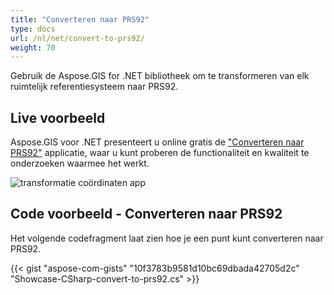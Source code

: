 ```yaml
---
title: "Converteren naar PRS92"
type: docs
url: /nl/net/convert-to-prs92/
weight: 70
---
```


Gebruik de Aspose.GIS for .NET bibliotheek om te transformeren van elk ruimtelijk referentiesysteem naar PRS92.

## **Live voorbeeld**

Aspose.GIS voor .NET presenteert u online gratis de ["Converteren naar PRS92"](https://products.aspose.app/gis/transformation/convert-to-prs92) applicatie, waar u kunt proberen de functionaliteit en kwaliteit te onderzoeken waarmee het werkt.

![transformatie coördinaten app](transform-coordinates.png)

## **Code voorbeeld - Converteren naar PRS92**

Het volgende codefragment laat zien hoe je een punt kunt converteren naar PRS92.

{{< gist "aspose-com-gists" "10f3783b9581d10bc69dbada42705d2c" "Showcase-CSharp-convert-to-prs92.cs" >}}
